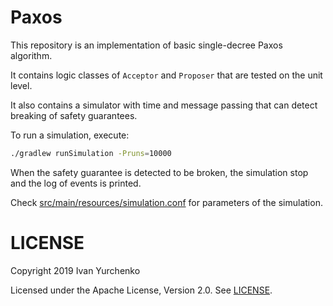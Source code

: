 # Paxos

This repository is an implementation of basic single-decree Paxos
algorithm.

It contains logic classes of `Acceptor` and `Proposer` that are tested
on the unit level.

It also contains a simulator with time and message passing that can
detect breaking of safety guarantees.

To run a simulation, execute:
```bash
./gradlew runSimulation -Pruns=10000
```

When the safety guarantee is detected to be broken, the simulation stop
and the log of events is printed.

Check
[src/main/resources/simulation.conf](src/main/resources/simulation.conf)
for parameters of the simulation.

# LICENSE

Copyright 2019 Ivan Yurchenko

Licensed under the Apache License, Version 2.0. See [LICENSE](LICENSE).
